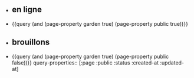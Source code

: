 - ## en ligne
- {{query (and (page-property garden true) (page-property public true))}}
- ## brouillons
- {{query (and (page-property garden true) (page-property public false))}}
  query-properties:: [:page :public :status :created-at :updated-at]